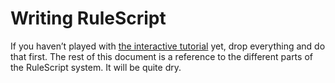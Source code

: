 # Writing RuleScript

If you haven’t played with [the interactive tutorial](https://rulescript.org/try) yet, drop everything and do that first. The rest of this document is a reference to the different parts of the RuleScript system. It will be quite dry.